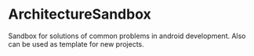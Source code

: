 # ArchitectureSandbox
Sandbox for solutions of common problems in android development. Also can be used as template for new projects.
